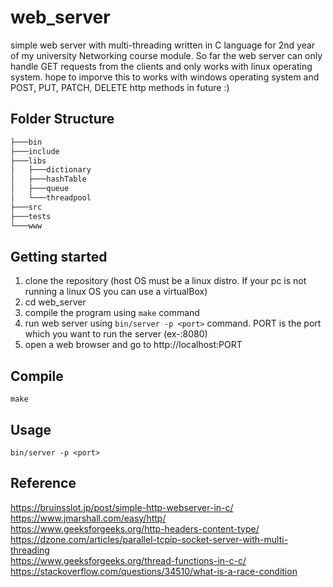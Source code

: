 # web_server
simple web server with multi-threading written in C language for 2nd year of my university Networking course module. So far the web server can only handle GET requests from the clients and only works with linux operating system. hope to imporve this to works with windows operating system and POST, PUT, PATCH, DELETE http methods in future :)

## Folder Structure

```bash
├───bin
├───include
├───libs
│   ├───dictionary
│   ├───hashTable
│   ├───queue
│   └───threadpool
├───src
├───tests
└───www
```

## Getting started

1. clone the repository (host OS must be a linux distro. If your pc is not running a linux OS you can use a virtualBox)
2. cd web_server
3. compile the program using `make` command
4. run web server using `bin/server -p <port>` command. PORT is the port which you want to run the server (ex-:8080)
5. open a web browser and go to http://localhost:PORT

## Compile

`make`

## Usage

`bin/server -p <port>` 

## Reference 
https://bruinsslot.jp/post/simple-http-webserver-in-c/
<br>
https://www.jmarshall.com/easy/http/
<br>
https://www.geeksforgeeks.org/http-headers-content-type/
<br>
https://dzone.com/articles/parallel-tcpip-socket-server-with-multi-threading
<br>
https://www.geeksforgeeks.org/thread-functions-in-c-c/
<br>
https://stackoverflow.com/questions/34510/what-is-a-race-condition
